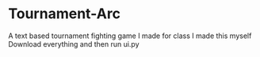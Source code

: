 # Tournament-Arc
A text based tournament fighting game I made for class
I made this myself
Download everything and then run ui.py
